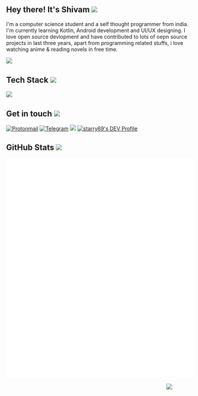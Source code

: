 <h2>Hey there! It's Shivam <img src="https://raw.githubusercontent.com/MartinHeinz/MartinHeinz/master/wave.gif" width="28"></h2>

I'm a computer science student and a self thought programmer from india. I'm currently learning Kotlin, Android development and UI/UX designing. I love open source devlopment and have contributed to lots of oepn source projects in last three years, apart from programming related stuffs, i love watching anime & reading novels in free time.

![](https://komarev.com/ghpvc/?username=starry-shivam)

<h2>Tech Stack <img src="https://camo.githubusercontent.com/63371d36886ee658f5a97401f393e1ab1684b2fd3de674b8f5efc7d410b2a3d0/68747470733a2f2f6d656469612e67697068792e636f6d2f6d656469612f57556c706c634d704f43456d5447427442572f67697068792e676966" width="30"</img></h2>

![](https://skillicons.dev/icons?i=kotlin,python,c,cpp,java,androidstudio,idea,vscode,linux,git,github,githubactions,flask,html,markdown,sqlite,mysql,postgres,redis)

<h2>Get in touch <img src="https://media.giphy.com/media/LnQjpWaON8nhr21vNW/giphy.gif" width="32"/></h2>
  
[![Protonmail](https://img.shields.io/badge/ProtonMail-8B89CC?style=for-the-badge&logo=protonmail&logoColor=white)](mailto://krshivam24@proton.me)
[![Telegram](https://img.shields.io/badge/telegram-1b77FF.svg?style=for-the-badge&logo=telegram)](https://t.me/starryboi)
<a href="https://twitter.com/starry_shivam"><img src="https://img.shields.io/badge/Twitter-blue.svg?style=for-the-badge&logo=twitter"></a>
[![starry69's DEV Profile](https://img.shields.io/badge/dev-black.svg?style=for-the-badge&logo=dev.to)](https://dev.to/starry69)

<h2>GitHub Stats <img src="https://emojis.slackmojis.com/emojis/images/1621024394/39092/cat-roll.gif?1621024394" width="22"></h2>
  
![Stats Overview](https://raw.githubusercontent.com/starry-shivam/github-stats-transparent/output/generated/overview.svg)
![Most Used Languages](https://raw.githubusercontent.com/starry-shivam/github-stats-transparent/output/generated/languages.svg)

<img src="https://64.media.tumblr.com/34784257378ce2c51675599159735772/tumblr_nd3b8i2gL01sedjuto1_400.gifv" align="right" width="72"/>
